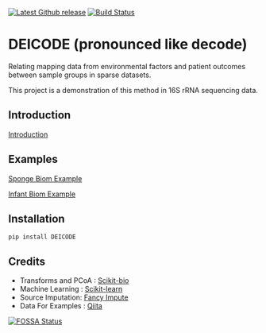 
[![Latest Github release](https://img.shields.io/github/release/cjm007/DEICODE.svg)](https://github.com/cjm007/DEICODE/releases/latest)
[![Build Status](https://travis-ci.org/cjm007/DEICODE.svg?branch=master)](https://travis-ci.org/cjm007/DEICODE)

# DEICODE (pronounced like decode)

Relating mapping data from environmental factors and patient outcomes between sample groups in sparse datasets.

This project is a demonstration of this method in 16S rRNA sequencing data. 

## Introduction

[Introduction](https://github.com/cjm007/DEICODE/blob/master/Examples/Introduction.ipynb)

## Examples

[Sponge Biom Example](https://github.com/cjm007/DEICODE/blob/master/Examples/sponge_biom.ipynb)

[Infant Biom Example](https://github.com/cjm007/DEICODE/blob/master/Examples/infant_biom.ipynb)

## Installation

    pip install DEICODE

## Credits

- Transforms and PCoA : [Scikit-bio](https://github.com/biocore/scikit-bio)
- Machine Learning : [Scikit-learn](https://github.com/scikit-learn/scikit-learn)
- Source Imputation: [Fancy Impute](https://github.com/hammerlab/fancyimpute)
- Data For Examples : [Qiita](https://qiita.ucsd.edu/)

[![FOSSA Status](https://app.fossa.io/api/projects/git%2Bgithub.com%2Fcjm007%2FDEICODE.svg?type=large)](https://app.fossa.io/projects/git%2Bgithub.com%2Fcjm007%2FDEICODE?ref=badge_large)
